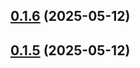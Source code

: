 ## [0.1.6](https://github.com/iampearceman/add-inbox/compare/v0.1.5...v0.1.6) (2025-05-12)



## [0.1.5](https://github.com/iampearceman/add-inbox/compare/v0.1.3...v0.1.5) (2025-05-12)



